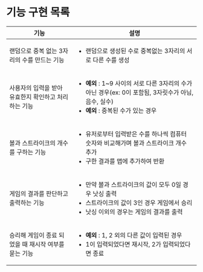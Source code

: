 # 기능 구현 목록

| 기능                             | 설명                           |
|--------------------------------|----------------------------------------------------------------------------------------------------------------|
| 랜덤으로 중복 없는 3자리의 수를 만드는 기능      | <ul><li>랜덤으로 생성된 수로 중복없는 3자리의 서로 다른 수를 생성</li></ul> |
| 사용자의 입력을 받아 유효한지 확인하고 처리하는 기능  | <ul><li>**예외** : 1~9 사이의 서로 다른 3자리의 수가 아닌 경우(ex: 0이 포함됨, 3자릿수가 아님, 음수, 실수)<li> **예외** : 중복된 수가 있는 경우</li></ul> |
| 볼과 스트라이크의 개수를 구하는 기능           | <ul><li>유저로부터 입력받은 수를 하나씩 컴퓨터 숫자와 비교해가며 볼과 스트라이크 개수 추가</li><li>구한 결과를 맵에 추가하여 반환</li></ul> |
| 게임의 결과를 판단하고 출력하는 기능           | <ul><li>만약 볼과 스트라이크의 값이 모두 0일 경우 낫싱 출력</li><li>스트라이크의 값이 3인 경우 게임에서 승리</li><li>낫싱 이외의 경우는 게임의 결과를 출력</li> |
| 승리해 게임이 종료 되었을 때 재시작 여부를 묻는 기능 | <ul><li>**예외** : 1, 2 외의 다른 값이 입력된 경우</li><li>1이 입력되었다면 재시작, 2가 입력되었다면 종료</li></ul> |         